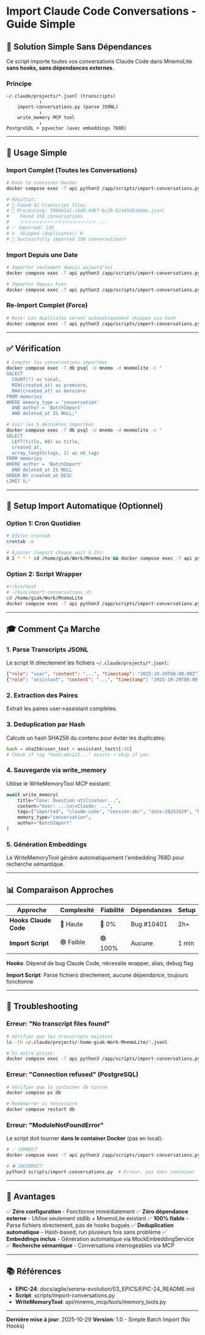 # Import Claude Code Conversations - Guide Simple

## 🎯 Solution Simple Sans Dépendances

Ce script importe toutes vos conversations Claude Code dans MnemoLite **sans hooks, sans dépendances externes**.

### Principe

```
~/.claude/projects/*.jsonl (transcripts)
            ↓
    import-conversations.py (parse JSONL)
            ↓
    write_memory MCP tool
            ↓
PostgreSQL + pgvector (avec embeddings 768D)
```

---

## 🚀 Usage Simple

### Import Complet (Toutes les Conversations)

```bash
# Dans le container Docker
docker compose exec -T api python3 /app/scripts/import-conversations.py

# Résultat:
# 📁 Found 42 transcript files
# 📄 Processing: 5906b2a1-cbd9-4d97-bc2b-81445d816ebe.jsonl
#    Found 150 conversations
#    ✓✓✓✓✓✓✓✓✓✓✓✓✓✓✓✓✓✓✓✓ ...
# ✅ Imported: 150
# ⊘  Skipped (duplicates): 0
# 🎉 Successfully imported 150 conversations!
```

### Import Depuis une Date

```bash
# Importer seulement depuis aujourd'hui
docker compose exec -T api python3 /app/scripts/import-conversations.py --since 2025-10-29

# Importer depuis hier
docker compose exec -T api python3 /app/scripts/import-conversations.py --since 2025-10-28
```

### Re-Import Complet (Force)

```bash
# Note: Les duplicates seront automatiquement skippés via hash
docker compose exec -T api python3 /app/scripts/import-conversations.py --all
```

---

## ✅ Vérification

```bash
# Compter les conversations importées
docker compose exec -T db psql -U mnemo -d mnemolite -c "
SELECT
  COUNT(*) as total,
  MIN(created_at) as premiere,
  MAX(created_at) as derniere
FROM memories
WHERE memory_type = 'conversation'
  AND author = 'BatchImport'
  AND deleted_at IS NULL;"

# Voir les 5 dernières importées
docker compose exec -T db psql -U mnemo -d mnemolite -c "
SELECT
  LEFT(title, 60) as title,
  created_at,
  array_length(tags, 1) as nb_tags
FROM memories
WHERE author = 'BatchImport'
  AND deleted_at IS NULL
ORDER BY created_at DESC
LIMIT 5;"
```

---

## 🔄 Setup Import Automatique (Optionnel)

### Option 1: Cron Quotidien

```bash
# Editer crontab
crontab -e

# Ajouter (import chaque nuit à 2h):
0 2 * * * cd /home/giak/Work/MnemoLite && docker compose exec -T api python3 /app/scripts/import-conversations.py --since $(date -d 'yesterday' +\%Y-\%m-\%d) >> /tmp/mnemo-import.log 2>&1
```

### Option 2: Script Wrapper

```bash
#!/bin/bash
# ~/bin/import-conversations.sh
cd /home/giak/Work/MnemoLite
docker compose exec -T api python3 /app/scripts/import-conversations.py "$@"
```

---

## 🎓 Comment Ça Marche

### 1. Parse Transcripts JSONL

Le script lit directement les fichiers `~/.claude/projects/*.jsonl`:

```json
{"role": "user", "content": "...", "timestamp": "2025-10-29T08:00:00Z"}
{"role": "assistant", "content": "...", "timestamp": "2025-10-29T08:00:05Z"}
```

### 2. Extraction des Paires

Extrait les paires user→assistant complètes.

### 3. Deduplication par Hash

Calcule un hash SHA256 du contenu pour éviter les duplicates:

```python
hash = sha256(user_text + assistant_text)[:16]
# Check if tag "hash:abc123..." exists → skip if yes
```

### 4. Sauvegarde via write_memory

Utilise le WriteMemoryTool MCP existant:

```python
await write_memory(
    title="Conv: Question utilisateur...",
    content="User: ...\n\nClaude: ...",
    tags=["imported", "claude-code", "session:abc", "date:20251029", "hash:xyz"],
    memory_type="conversation",
    author="BatchImport"
)
```

### 5. Génération Embeddings

Le WriteMemoryTool génère automatiquement l'embedding 768D pour recherche sémantique.

---

## 📊 Comparaison Approches

| Approche | Complexité | Fiabilité | Dépendances | Setup |
|----------|------------|-----------|-------------|-------|
| **Hooks Claude Code** | 🔴 Haute | 🔴 0% | Bug #10401 | 2h+ |
| **Import Script** | 🟢 Faible | 🟢 100% | Aucune | 1 min |

**Hooks**: Dépend de bug Claude Code, nécessite wrapper, alias, debug flag

**Import Script**: Parse fichiers directement, aucune dépendance, toujours fonctionne

---

## 🐛 Troubleshooting

### Erreur: "No transcript files found"

```bash
# Vérifier que les transcripts existent
ls -lh ~/.claude/projects/-home-giak-Work-MnemoLite/*.jsonl

# Si autre projet:
docker compose exec -T api python3 /app/scripts/import-conversations.py --project-dir ~/.claude/projects/OTHER_PROJECT
```

### Erreur: "Connection refused" (PostgreSQL)

```bash
# Vérifier que le container db tourne
docker compose ps db

# Redémarrer si nécessaire
docker compose restart db
```

### Erreur: "ModuleNotFoundError"

Le script doit tourner **dans le container Docker** (pas en local):

```bash
# ✅ CORRECT
docker compose exec -T api python3 /app/scripts/import-conversations.py

# ❌ INCORRECT
python3 scripts/import-conversations.py  # Erreur, pas dans container
```

---

## 🎯 Avantages

✅ **Zéro configuration** - Fonctionne immédiatement
✅ **Zéro dépendance externe** - Utilise seulement stdlib + MnemoLite existant
✅ **100% fiable** - Parse fichiers directement, pas de hooks bugués
✅ **Deduplication automatique** - Hash-based, run plusieurs fois sans problème
✅ **Embeddings inclus** - Génération automatique via MockEmbeddingService
✅ **Recherche sémantique** - Conversations interrogeables via MCP

---

## 📚 Références

- **EPIC-24**: docs/agile/serena-evolution/03_EPICS/EPIC-24_README.md
- **Script**: scripts/import-conversations.py
- **WriteMemoryTool**: api/mnemo_mcp/tools/memory_tools.py

---

**Dernière mise à jour**: 2025-10-29
**Version**: 1.0 - Simple Batch Import (No Hooks)

